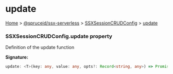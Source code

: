 # update

[Home](index.md) > [@spruceid/ssx-serverless](ssx-serverless.md) > [SSXSessionCRUDConfig](ssx-serverless.ssxsessioncrudconfig.md) > [update](ssx-serverless.ssxsessioncrudconfig.update.md)

### SSXSessionCRUDConfig.update property

Definition of the update function

**Signature:**

```typescript
update: <T>(key: any, value: any, opts?: Record<string, any>) => Promise<T>;
```
